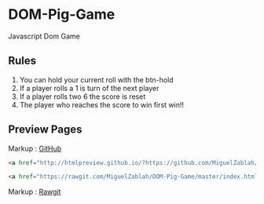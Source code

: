 # DOM-Pig-Game
Javascript Dom Game

## Rules

1. You can hold your current roll with the btn-hold
2. If a player rolls a 1 is turn of the next player
3. If a player rolls two 6 the score is reset
4. The player who reaches the score to win first win!!

## Preview Pages

Markup :  [GitHub](http://htmlpreview.github.io/?https://github.com/MiguelZablah/DOM-Pig-Game/blob/master/index.html)

```html
<a href="http://htmlpreview.github.io/?https://github.com/MiguelZablah/DOM-Pig-Game/blob/master/index.html" target="_blank">Example using Github</a>

<a href="https://rawgit.com/MiguelZablah/DOM-Pig-Game/master/index.html" target="_blank">Example using Rawgit</a>
```

Markup :  [Rawgit](https://rawgit.com/MiguelZablah/DOM-Pig-Game/master/index.html)

